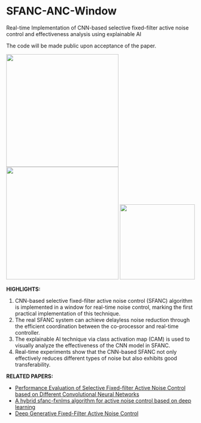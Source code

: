 # SFANC-ANC-Window

Real-time Implementation of CNN-based selective fixed-filter active noise control and effectiveness analysis using explainable AI

The code will be made public upon acceptance of the paper.

<img src="https://github.com/Luo-Zhengding/SFANC-ANC-Window/assets/95018034/9889b346-9713-47b7-81d4-6b3f8bfca22d" width="300" />
<img src="https://github.com/Luo-Zhengding/SFANC-ANC-Window/assets/95018034/7b645d39-7b9f-444f-91d2-54f12ef17e55" width="300" />
<img src="https://github.com/Luo-Zhengding/SFANC-ANC-Window/assets/95018034/fec13ec1-9199-42c2-bee2-c61d43237d82" width="200" />

**HIGHLIGHTS:**
1. CNN-based selective fixed-filter active noise control (SFANC) algorithm is implemented in a window for real-time noise control, marking the first practical implementation of this technique.
2. The real SFANC system can achieve delayless noise reduction through the efficient coordination between the co-processor and real-time controller.
3. The explainable AI technique via class activation map (CAM) is used to visually analyze the effectiveness of the CNN model in SFANC.
4. Real-time experiments show that the CNN-based SFANC not only effectively reduces different types of noise but also exhibits good transferability.

**RELATED PAPERS:**
- [Performance Evaluation of Selective Fixed-filter Active Noise Control based on Different Convolutional Neural Networks](https://arxiv.org/pdf/2208.08440)
- [A hybrid sfanc-fxnlms algorithm for active noise control based on deep learning](https://arxiv.org/pdf/2208.08082)
- [Deep Generative Fixed-Filter Active Noise Control](https://arxiv.org/pdf/2303.05788)
